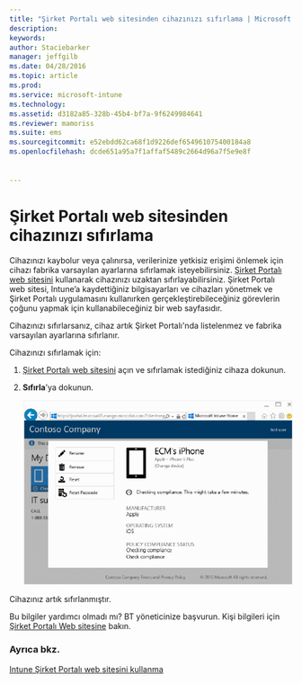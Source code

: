 ```yaml
---
title: "Şirket Portalı web sitesinden cihazınızı sıfırlama | Microsoft Intune"
description: 
keywords: 
author: Staciebarker
manager: jeffgilb
ms.date: 04/28/2016
ms.topic: article
ms.prod: 
ms.service: microsoft-intune
ms.technology: 
ms.assetid: d3182a85-328b-45b4-bf7a-9f6249984641
ms.reviewer: mamoriss
ms.suite: ems
ms.sourcegitcommit: e52ebdd62ca68f1d9226def654961075400184a8
ms.openlocfilehash: dcde651a95a7f1affaf5489c2664d96a7f5e9e8f


---
```



# Şirket Portalı web sitesinden cihazınızı sıfırlama

Cihazınızı kaybolur veya çalınırsa, verilerinize yetkisiz erişimi önlemek için cihazı fabrika varsayılan ayarlarına sıfırlamak isteyebilirsiniz. [Şirket Portalı web sitesini](http://portal.manage.microsoft.com) kullanarak cihazınızı uzaktan sıfırlayabilirsiniz. Şirket Portalı web sitesi, Intune’a kaydettiğiniz bilgisayarları ve cihazları yönetmek ve Şirket Portalı uygulamasını kullanırken gerçekleştirebileceğiniz görevlerin çoğunu yapmak için kullanabileceğiniz bir web sayfasıdır.

Cihazınızı sıfırlarsanız, cihaz artık Şirket Portalı'nda listelenmez ve fabrika varsayılan ayarlarına sıfırlanır. 

Cihazınızı sıfırlamak için:

1.  [Şirket Portalı web sitesini](http://portal.manage.microsoft.com) açın ve sıfırlamak istediğiniz cihaza dokunun.

2.  **Sıfırla**’ya dokunun.

    ![reset-device](./media//iwp-1-tap-reset-passcode.png)

Cihazınız artık sıfırlanmıştır.

Bu bilgiler yardımcı olmadı mı? BT yöneticinize başvurun. Kişi bilgileri için [Şirket Portalı Web sitesine](http://portal.manage.microsoft.com) bakın.

### Ayrıca bkz.
[Intune Şirket Portalı web sitesini kullanma](using-the-intune-company-portal-website.md)



<!--HONumber=Jun16_HO4-->


